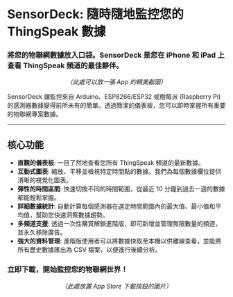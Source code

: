 # SensorDeck: 隨時隨地監控您的 ThingSpeak 數據

### 將您的物聯網數據放入口袋。SensorDeck 是您在 iPhone 和 iPad 上查看 ThingSpeak 頻道的最佳夥伴。

*<p align="center">（此處可以放一張 App 的精美截圖）</p>*

SensorDeck 讓監控來自 Arduino、ESP8266/ESP32 或樹莓派 (Raspberry Pi) 的感測器數據變得前所未有的簡單。透過簡潔的儀表板，您可以即時掌握所有重要的物聯網專案數據。

---

## 核心功能

* **直觀的儀表板**: 一目了然地查看您所有 ThingSpeak 頻道的最新數據。
* **互動式圖表**: 縮放、平移並檢視特定時間點的數據。我們為每個數據欄位提供清晰的視覺化圖表。
* **彈性的時間區間**: 快速切換不同的時間範圍，從最近 10 分鐘到過去一週的數據都能輕鬆掌握。
* **詳細數據統計**: 自動計算每個感測器在選定時間範圍內的最大值、最小值和平均值，幫助您快速洞察數據趨勢。
* **多頻道支援**: 透過一次性購買解鎖進階版，即可新增並管理無限數量的頻道，並永久移除廣告。
* **強大的資料管理**: 進階版使用者可以將數據快取至本機以供離線查看，並能將所有歷史數據匯出為 CSV 檔案，以便進行後續分析。

### 立即下載，開始監控您的物聯網世界！

*<p align="center">（此處放置 App Store 下載按鈕的圖片）</p>*

